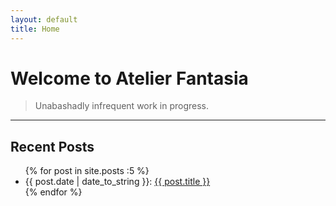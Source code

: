 ```yaml
---
layout: default
title: Home
---
```


# Welcome to Atelier Fantasia

> Unabashadly infrequent work in progress.

---

## Recent Posts

<ul class="posts">
  {% for post in site.posts :5 %}
  <li><span>{{ post.date | date_to_string }}</span>: <a href="{{ post.url }}" title="{{ post.title }}">{{ post.title }}</a></li>
  {% endfor %}
</ul>
